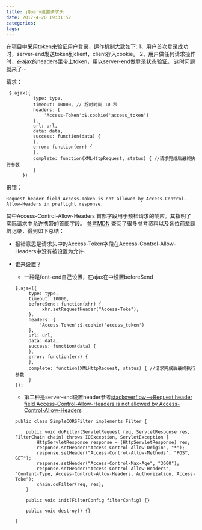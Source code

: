 ```yaml
---
title: jQuery设置请求头
date: 2017-4-20 19:31:52
categories: 
tags: 
---
```

在项目中采用token来验证用户登录，运作机制大致如下:
1、用户首次登录成功时，server-end发送token到client，client存入cookie。
2、用户做任何请求操作时，在ajax的headers里带上token，用以server-end做登录状态验证。
这时问题就来了···
<!--more-->
请求：
```
 $.ajax({
          type: type,
          timeout: 10000, // 超时时间 10 秒
          headers: {
              'Access-Token':$.cookie('access_token')
          },
          url: url,
          data: data,
          success: function(data) {
          },
          error: function(err) {
          },
          complete: function(XMLHttpRequest, status) { //请求完成后最终执行参数　
          }
      })
```
报错：
```
Request header field Access-Token is not allowed by Access-Control-Allow-Headers in preflight response.
```
其中Access-Control-Allow-Headers 首部字段用于预检请求的响应。其指明了实际请求中允许携带的首部字段。
[参考MDN](https://developer.mozilla.org/zh-CN/docs/Web/HTTP/Access_control_CORS)
查阅了很多参考资料以及各位前辈踩坑记录，得到如下总结：
- 报错意思是请求头中的Access-Token字段在Access-Control-Allow-Headers中没有被设置为允许.

- 谁来设置？
	- 一种是font-end自己设置，在ajax在中设置beforeSend
	```
	$.ajax({
         type: type,
         timeout: 10000, 
         beforeSend: function(xhr) {
              xhr.setRequestHeader("Access-Toke");
         },
         headers: {
             'Access-Token':$.cookie('access_token')
         },
         url: url,
         data: data,
         success: function(data) {
         },
         error: function(err) {
         },
         complete: function(XMLHttpRequest, status) { //请求完成后最终执行参数　
         }
	});
	```
	- 第二种是server-end设置header参考[stackoverflow——>Request header field Access-Control-Allow-Headers is not allowed by Access-Control-Allow-Headers](https://stackoverflow.com/questions/25727306/request-header-field-access-control-allow-headers-is-not-allowed-by-access-contr)
	```
	public class SimpleCORSFilter implements Filter {

	    public void doFilter(ServletRequest req, ServletResponse res, FilterChain chain) throws IOException, ServletException {
	        HttpServletResponse response = (HttpServletResponse) res;
	        response.setHeader("Access-Control-Allow-Origin", "*");
	        response.setHeader("Access-Control-Allow-Methods", "POST, GET");
	        response.setHeader("Access-Control-Max-Age", "3600");
	        response.setHeader("Access-Control-Allow-Headers", "Content-Type, Access-Control-Allow-Headers, Authorization, Access-Toke");
	        chain.doFilter(req, res);
	    }

	    public void init(FilterConfig filterConfig) {}

	    public void destroy() {}

    }
	```